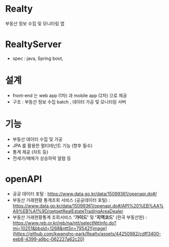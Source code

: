 # Realty
부동산 정보 수집 및 모니터링 앱

# RealtyServer
- spec : java, Spring boot, 

# 설계 
- front-end 는 web app (1차) 과 mobile app (2차) 으로 제공
- 구조 : 부동산 정보 수집 batch , 데이터 가공 및 모니터링 서버

# 기능 
- 부동산 데이터 수집 및 가공 
- JPA 를 활용한 멀티테넌트 기능 (향후 필수) 
- 통계 제공 (차트 등)
- 전세가/매매가 상승하락 알람 등

# openAPI  
- 공공 데이터 포털 : https://www.data.go.kr/data/15099361/openapi.do#/
- 부동산 거래현황 통계조회 서비스 (공공데이터 포털) : https://www.data.go.kr/data/15099361/openapi.do#/API%20%EB%AA%A9%EB%A1%9D/getgetRealEstateTradingAreaDealer
- 부동산 거래현황통계 조회서비스 **'가이드'** 및 **'지역코드'** (한국 부동산원) : https://www.reb.or.kr/reb/na/ntt/selectNttInfo.do?mi=10251&bbsId=1268&nttSn=79542![image](https://github.com/kwangho-park/Realty/assets/44250982/cdff3400-eeb8-4399-a9bc-062227a62c20)
